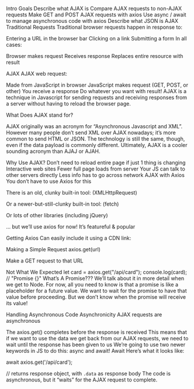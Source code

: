 Intro
Goals
Describe what AJAX is
Compare AJAX requests to non-AJAX requests
Make GET and POST AJAX requests with axios
Use async / await to manage asynchronous code with axios
Describe what JSON is
AJAX
Traditional Requests
Traditional browser requests happen in response to:

Entering a URL in the browser bar
Clicking on a link
Submitting a form
In all cases:

Browser makes request
Receives response
Replaces entire resource with result

AJAX
AJAX web request:

Made from JavaScript in browser
JavaScript makes request (GET, POST, or other)
You receive a response
Do whatever you want with result!
AJAX is a technique in Javascript for sending requests and receiving responses from a server without having to reload the browser page.

What Does AJAX stand for?

AJAX originally was an acronym for “Asynchronous Javascript and XML”. However many people don’t send XML over AJAX nowadays; it’s more common to send HTML or JSON. The technology is still the same, though, even if the data payload is commonly different. Ultimately, AJAX is a cooler sounding acronym than AJAJ or AJAH.

Why Use AJAX?
Don’t need to reload entire page if just 1 thing is changing
Interactive web sites
Fewer full page loads from server
Your JS can talk to other servers directly
Less info has to go across network
AJAX with Axios
You don’t have to use Axios for this

There is an old, clunky built-in tool: (XMLHttpRequest)

Or a newer-but-still-clunky built-in tool: (fetch)

Or lots of other libraries (including jQuery)

… but we’ll use axios for now! It’s featureful & popular

Getting Axios
Can easily include it using a CDN link:

<script src="https://unpkg.com/axios/dist/axios.js"></script>

Making a Simple Request
axios.get(url)

Make a GET request to that URL

Not What We Expected
let card = axios.get("/api/card");
console.log(card);
// "Promise {<pending>}"
What’s A Promise???
We’ll talk about it in more detail when we get to Node.
For now, all you need to know is that a promise is like a placeholder for a future value.
We want to wait for the promise to have that value before proceeding.
But we don’t know when the promise will receive its value!

Handling Asynchronous Code
Asynchronicity
AJAX requests are asynchronous

The axios.get() completes before the response is received
This means that if we want to use the data we get back from our AJAX requests, we need to wait until the response has been given to us
We’re going to use two newer keywords in JS to do this: async and await!
Await
Here’s what it looks like:

await axios.get('/api/card');

// returns response object, with `.data` as response body
The code is asynchronous, but it “waits” for the AJAX request to complete.
